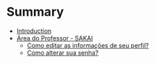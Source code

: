 # Summary

* [Introduction](README.md)
* [Área do Professor - SAKAI](area_professor_sakai.md)
   * [Como editar as informações de seu perfil?](como_editar_as_informacoes_de_seu_perfil.md)
   * [Como alterar sua senha?](como_alterar_sua_senha.md)

